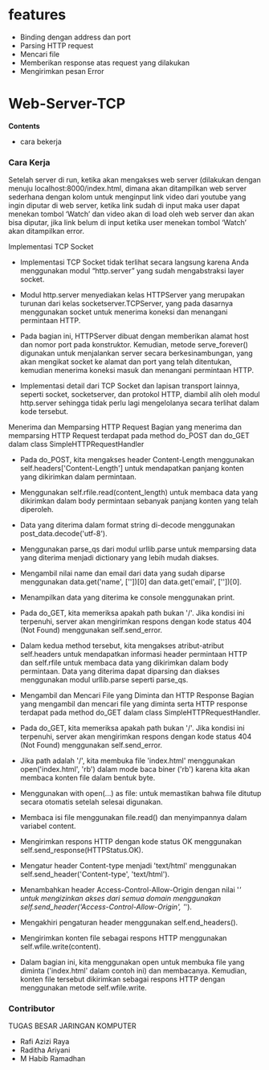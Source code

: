 # features
- Binding dengan address dan port
- Parsing HTTP request
- Mencari file 
- Memberikan response atas request yang dilakukan
- Mengirimkan pesan Error

# Web-Server-TCP
**Contents**
- cara bekerja

### Cara Kerja
Setelah server di run, ketika akan mengakses web server (dilakukan dengan menuju localhost:8000/index.html, dimana akan ditampilkan web server sederhana dengan kolom untuk menginput link video dari youtube yang ingin diputar di web server, ketika link sudah di input maka user dapat menekan tombol ‘Watch’ dan video akan di load oleh web server dan akan bisa diputar, jika link belum di input ketika user menekan tombol ‘Watch’ akan ditampilkan error.

Implementasi TCP Socket
- Implementasi TCP Socket tidak terlihat secara langsung karena Anda menggunakan modul “http.server” yang sudah mengabstraksi layer socket.

- Modul http.server menyediakan kelas HTTPServer yang merupakan turunan dari kelas socketserver.TCPServer, yang pada dasarnya menggunakan socket untuk menerima koneksi dan menangani permintaan HTTP.

- Pada bagian ini, HTTPServer dibuat dengan memberikan alamat host dan nomor port pada konstruktor. Kemudian, metode serve_forever() digunakan untuk menjalankan server secara berkesinambungan, yang akan mengikat socket ke alamat dan port yang telah ditentukan, kemudian menerima koneksi masuk dan menangani permintaan HTTP.

- Implementasi detail dari TCP Socket dan lapisan transport lainnya, seperti socket, socketserver, dan protokol HTTP, diambil alih oleh modul http.server sehingga tidak perlu lagi mengelolanya secara terlihat dalam kode tersebut.

Menerima dan Memparsing HTTP Request
Bagian yang menerima dan memparsing HTTP Request terdapat pada method do_POST dan do_GET dalam class SimpleHTTPRequestHandler

- Pada do_POST, kita mengakses header Content-Length menggunakan self.headers['Content-Length'] untuk mendapatkan panjang konten yang dikirimkan dalam permintaan.
- Menggunakan self.rfile.read(content_length) untuk membaca data yang dikirimkan dalam body permintaan sebanyak panjang konten yang telah diperoleh.
- Data yang diterima dalam format string di-decode menggunakan post_data.decode('utf-8').
- Menggunakan parse_qs dari modul urllib.parse untuk memparsing data yang diterima menjadi dictionary yang lebih mudah diakses.
- Mengambil nilai name dan email dari data yang sudah diparse menggunakan data.get('name', [''])[0] dan data.get('email', [''])[0].
- Menampilkan data yang diterima ke console menggunakan print.

- Pada do_GET, kita memeriksa apakah path bukan '/'. Jika kondisi ini terpenuhi, server akan mengirimkan respons dengan kode status 404 (Not Found) menggunakan self.send_error.
- Dalam kedua method tersebut, kita mengakses atribut-atribut self.headers untuk mendapatkan informasi header permintaan HTTP dan self.rfile untuk membaca data yang dikirimkan dalam body permintaan. Data yang diterima dapat diparsing dan diakses menggunakan modul urllib.parse seperti parse_qs.
- Mengambil dan Mencari File yang Diminta dan HTTP Response
Bagian yang mengambil dan mencari file yang diminta serta HTTP response terdapat pada method do_GET dalam class SimpleHTTPRequestHandler.

- Pada do_GET, kita memeriksa apakah path bukan '/'. Jika kondisi ini terpenuhi, server akan mengirimkan respons dengan kode status 404 (Not Found) menggunakan self.send_error.
- Jika path adalah '/', kita membuka file 'index.html' menggunakan open('index.html', 'rb') dalam mode baca biner ('rb') karena kita akan membaca konten file dalam bentuk byte.
- Menggunakan with open(...) as file: untuk memastikan bahwa file ditutup secara otomatis setelah selesai digunakan.
- Membaca isi file menggunakan file.read() dan menyimpannya dalam variabel content.
- Mengirimkan respons HTTP dengan kode status OK menggunakan self.send_response(HTTPStatus.OK).
- Mengatur header Content-type menjadi 'text/html' menggunakan self.send_header('Content-type', 'text/html').
- Menambahkan header Access-Control-Allow-Origin dengan nilai '*' untuk mengizinkan akses dari semua domain menggunakan self.send_header('Access-Control-Allow-Origin', '*').
- Mengakhiri pengaturan header menggunakan self.end_headers().
- Mengirimkan konten file sebagai respons HTTP menggunakan self.wfile.write(content).
- Dalam bagian ini, kita menggunakan open untuk membuka file yang diminta ('index.html' dalam contoh ini) dan membacanya. Kemudian, konten file tersebut dikirimkan sebagai respons HTTP dengan menggunakan metode self.wfile.write.

### Contributor
TUGAS BESAR JARINGAN KOMPUTER
- Rafi Azizi Raya
- Raditha Ariyani
- M Habib Ramadhan
